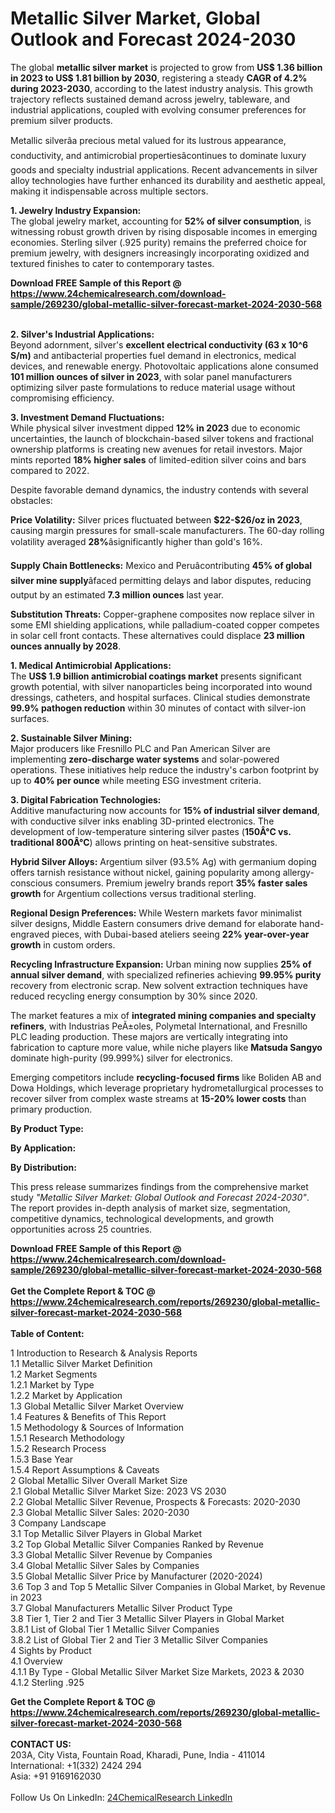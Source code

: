 <h1>Metallic Silver Market, Global Outlook and Forecast 2024-2030</h1><p>The global <strong>metallic silver market</strong> is projected to grow from <strong>US$ 1.36 billion in 2023 to US$ 1.81 billion by 2030</strong>, registering a steady <strong>CAGR of 4.2% during 2023-2030</strong>, according to the latest industry analysis. This growth trajectory reflects sustained demand across jewelry, tableware, and industrial applications, coupled with evolving consumer preferences for premium silver products.</p><p>Metallic silverâa precious metal valued for its lustrous appearance, conductivity, and antimicrobial propertiesâcontinues to dominate luxury goods and specialty industrial applications. Recent advancements in silver alloy technologies have further enhanced its durability and aesthetic appeal, making it indispensable across multiple sectors.</p><p><strong>1. Jewelry Industry Expansion:</strong><br>
The global jewelry market, accounting for <strong>52% of silver consumption</strong>, is witnessing robust growth driven by rising disposable incomes in emerging economies. Sterling silver (.925 purity) remains the preferred choice for premium jewelry, with designers increasingly incorporating oxidized and textured finishes to cater to contemporary tastes.</p><div><b>Download FREE Sample of this Report @ 
            <a href="https://www.24chemicalresearch.com/download-sample/269230/global-metallic-silver-forecast-market-2024-2030-568">
            https://www.24chemicalresearch.com/download-sample/269230/global-metallic-silver-forecast-market-2024-2030-568</a></b></div><br><p><strong>2. Silver's Industrial Applications:</strong><br>
Beyond adornment, silver's <strong>excellent electrical conductivity (63 x 10^6 S/m)</strong> and antibacterial properties fuel demand in electronics, medical devices, and renewable energy. Photovoltaic applications alone consumed <strong>101 million ounces of silver in 2023</strong>, with solar panel manufacturers optimizing silver paste formulations to reduce material usage without compromising efficiency.</p><p><strong>3. Investment Demand Fluctuations:</strong><br>
While physical silver investment dipped <strong>12% in 2023</strong> due to economic uncertainties, the launch of blockchain-based silver tokens and fractional ownership platforms is creating new avenues for retail investors. Major mints reported <strong>18% higher sales</strong> of limited-edition silver coins and bars compared to 2022.</p><p>Despite favorable demand dynamics, the industry contends with several obstacles:</p><p><strong>Price Volatility:</strong> Silver prices fluctuated between <strong>$22-$26/oz in 2023</strong>, causing margin pressures for small-scale manufacturers. The 60-day rolling volatility averaged <strong>28%</strong>âsignificantly higher than gold's 16%.</p><p><strong>Supply Chain Bottlenecks:</strong> Mexico and Peruâcontributing <strong>45% of global silver mine supply</strong>âfaced permitting delays and labor disputes, reducing output by an estimated <strong>7.3 million ounces</strong> last year.</p><p><strong>Substitution Threats:</strong> Copper-graphene composites now replace silver in some EMI shielding applications, while palladium-coated copper competes in solar cell front contacts. These alternatives could displace <strong>23 million ounces annually by 2028</strong>.</p><p><strong>1. Medical Antimicrobial Applications:</strong><br>
The <strong>US$ 1.9 billion antimicrobial coatings market</strong> presents significant growth potential, with silver nanoparticles being incorporated into wound dressings, catheters, and hospital surfaces. Clinical studies demonstrate <strong>99.9% pathogen reduction</strong> within 30 minutes of contact with silver-ion surfaces.</p><p><strong>2. Sustainable Silver Mining:</strong><br>
Major producers like Fresnillo PLC and Pan American Silver are implementing <strong>zero-discharge water systems</strong> and solar-powered operations. These initiatives help reduce the industry's carbon footprint by up to <strong>40% per ounce</strong> while meeting ESG investment criteria.</p><p><strong>3. Digital Fabrication Technologies:</strong><br>
Additive manufacturing now accounts for <strong>15% of industrial silver demand</strong>, with conductive silver inks enabling 3D-printed electronics. The development of low-temperature sintering silver pastes (<strong>150Â°C vs. traditional 800Â°C</strong>) allows printing on heat-sensitive substrates.</p><p><strong>Hybrid Silver Alloys:</strong> Argentium silver (93.5% Ag) with germanium doping offers tarnish resistance without nickel, gaining popularity among allergy-conscious consumers. Premium jewelry brands report <strong>35% faster sales growth</strong> for Argentium collections versus traditional sterling.</p><p><strong>Regional Design Preferences:</strong> While Western markets favor minimalist silver designs, Middle Eastern consumers drive demand for elaborate hand-engraved pieces, with Dubai-based ateliers seeing <strong>22% year-over-year growth</strong> in custom orders.</p><p><strong>Recycling Infrastructure Expansion:</strong> Urban mining now supplies <strong>25% of annual silver demand</strong>, with specialized refineries achieving <strong>99.95% purity</strong> recovery from electronic scrap. New solvent extraction techniques have reduced recycling energy consumption by 30% since 2020.</p><p>The market features a mix of <strong>integrated mining companies and specialty refiners</strong>, with Industrias PeÃ±oles, Polymetal International, and Fresnillo PLC leading production. These majors are vertically integrating into fabrication to capture more value, while niche players like <strong>Matsuda Sangyo</strong> dominate high-purity (99.999%) silver for electronics.</p><p>Emerging competitors include <strong>recycling-focused firms</strong> like Boliden AB and Dowa Holdings, which leverage proprietary hydrometallurgical processes to recover silver from complex waste streams at <strong>15-20% lower costs</strong> than primary production.</p><p><strong>By Product Type:</strong></p><p><strong>By Application:</strong></p><p><strong>By Distribution:</strong></p><p>This press release summarizes findings from the comprehensive market study <em>"Metallic Silver Market: Global Outlook and Forecast 2024-2030"</em>. The report provides in-depth analysis of market size, segmentation, competitive dynamics, technological developments, and growth opportunities across 25 countries.</p><div><b>Download FREE Sample of this Report @ 
            <a href="https://www.24chemicalresearch.com/download-sample/269230/global-metallic-silver-forecast-market-2024-2030-568">
            https://www.24chemicalresearch.com/download-sample/269230/global-metallic-silver-forecast-market-2024-2030-568</a></b></div><br><div><b>Get the Complete Report & TOC @ 
            <a href="https://www.24chemicalresearch.com/reports/269230/global-metallic-silver-forecast-market-2024-2030-568">
            https://www.24chemicalresearch.com/reports/269230/global-metallic-silver-forecast-market-2024-2030-568</a></b></div><br>
            <b>Table of Content:</b><p>1 Introduction to Research & Analysis Reports<br />
    1.1 Metallic Silver Market Definition<br />
    1.2 Market Segments<br />
        1.2.1 Market by Type<br />
        1.2.2 Market by Application<br />
    1.3 Global Metallic Silver Market Overview<br />
    1.4 Features & Benefits of This Report<br />
    1.5 Methodology & Sources of Information<br />
        1.5.1 Research Methodology<br />
        1.5.2 Research Process<br />
        1.5.3 Base Year<br />
        1.5.4 Report Assumptions & Caveats<br />
2 Global Metallic Silver Overall Market Size<br />
    2.1 Global Metallic Silver Market Size: 2023 VS 2030<br />
    2.2 Global Metallic Silver Revenue, Prospects & Forecasts: 2020-2030<br />
    2.3 Global Metallic Silver Sales: 2020-2030<br />
3 Company Landscape<br />
    3.1 Top Metallic Silver Players in Global Market<br />
    3.2 Top Global Metallic Silver Companies Ranked by Revenue<br />
    3.3 Global Metallic Silver Revenue by Companies<br />
    3.4 Global Metallic Silver Sales by Companies<br />
    3.5 Global Metallic Silver Price by Manufacturer (2020-2024)<br />
    3.6 Top 3 and Top 5 Metallic Silver Companies in Global Market, by Revenue in 2023<br />
    3.7 Global Manufacturers Metallic Silver Product Type<br />
    3.8 Tier 1, Tier 2 and Tier 3 Metallic Silver Players in Global Market<br />
        3.8.1 List of Global Tier 1 Metallic Silver Companies<br />
        3.8.2 List of Global Tier 2 and Tier 3 Metallic Silver Companies<br />
4 Sights by Product<br />
    4.1 Overview<br />
        4.1.1 By Type - Global Metallic Silver Market Size Markets, 2023 & 2030<br />
        4.1.2 Sterling .925</p><div><b>Get the Complete Report & TOC @ 
            <a href="https://www.24chemicalresearch.com/reports/269230/global-metallic-silver-forecast-market-2024-2030-568">
            https://www.24chemicalresearch.com/reports/269230/global-metallic-silver-forecast-market-2024-2030-568</a></b></div><br><b>CONTACT US:</b><br>
            203A, City Vista, Fountain Road, Kharadi, Pune, India - 411014<br>
            International: +1(332) 2424 294<br>
            Asia: +91 9169162030 <br><br>
            Follow Us On LinkedIn: <a href="https://www.linkedin.com/company/24chemicalresearch/">24ChemicalResearch LinkedIn</a>